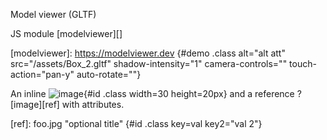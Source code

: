 Model viewer (GLTF)

JS module [modelviewer][]



[modelviewer]: https://modelviewer.dev {#demo .class alt="alt att" src="/assets/Box_2.gltf" shadow-intensity="1" camera-controls="" touch-action="pan-y" auto-rotate=""}



An inline ![image](foo.jpg){#id .class width=30 height=20px}
and a reference ?[image][ref] with attributes.

[ref]: foo.jpg "optional title" {#id .class key=val key2="val 2"}
